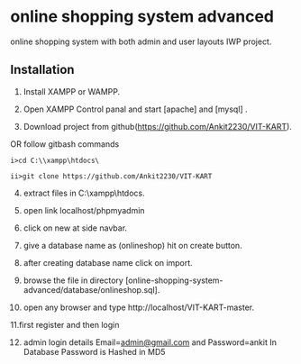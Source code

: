 # online shopping system advanced

online shopping system with both admin and user layouts IWP project.

## Installation

1. Install XAMPP or WAMPP.

2. Open XAMPP Control panal and start [apache] and [mysql] .

3. Download project from github(https://github.com/Ankit2230/VIT-KART).
 
 OR follow gitbash commands

    i>cd C:\\xampp\htdocs\

    ii>git clone https://github.com/Ankit2230/VIT-KART

4. extract files in C:\\xampp\htdocs\.

5. open link localhost/phpmyadmin

6. click on new at side navbar.

7. give a database name as (onlineshop) hit on create button.

8. after creating database name click on import.

9. browse the file in directory [online-shopping-system-advanced/database/onlineshop.sql].

10. open any browser and type http://localhost/VIT-KART-master.

11.first register and then login

12. admin login details  Email=admin@gmail.com and Password=ankit In Database Password is Hashed in MD5
